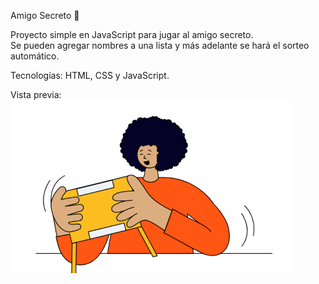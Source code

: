Amigo Secreto 🎁

Proyecto simple en JavaScript para jugar al amigo secreto.  
Se pueden agregar nombres a una lista y más adelante se hará el sorteo automático.

Tecnologías: HTML, CSS y JavaScript.

Vista previa:
![App funcionando](assets/amigo-secreto.png)






